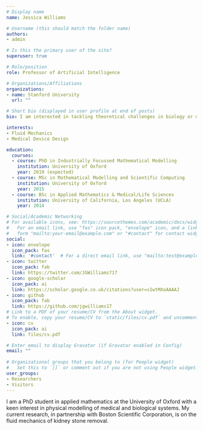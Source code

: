 ```yaml
---
# Display name
name: Jessica Williams

# Username (this should match the folder name)
authors:
- admin

# Is this the primary user of the site?
superuser: true

# Role/position
role: Professor of Artificial Intelligence

# Organizations/Affiliations
organizations:
- name: Stanford University
  url: ""

# Short bio (displayed in user profile at end of posts)
bio: I am interested in tackling theoretical challenges in biology or medicine with mathematical techniques.

interests:
- Fluid Mechanics
- Medical Device Design

education:
  courses:
  - course: PhD in Industrially Focussed Mathematical Modelling
    institution: University of Oxford
    year: 2019 (expected)
  - course: MSc in Mathematical Modelling and Scientific Computing
    institution: University of Oxford
    year: 2015
  - course: BSc in Applied Mathematics & Medical/Life Sciences
    institution: University of California, Los Angeles (UCLA)
    year: 2014

# Social/Academic Networking
# For available icons, see: https://sourcethemes.com/academic/docs/widgets/#icons
#   For an email link, use "fas" icon pack, "envelope" icon, and a link in the
#   form "mailto:your-email@example.com" or "#contact" for contact widget.
social:
- icon: envelope
  icon_pack: fas
  link: '#contact'  # For a direct email link, use "mailto:test@example.org".
- icon: twitter
  icon_pack: fab
  link: https://twitter.com/JGWilliams717
- icon: google-scholar
  icon_pack: ai
  link: https://scholar.google.co.uk/citations?user=sIwtMXoAAAAJ
- icon: github
  icon_pack: fab
  link: https://github.com/jgwilliams17
# Link to a PDF of your resume/CV from the About widget.
# To enable, copy your resume/CV to `static/files/cv.pdf` and uncomment the lines below.  
- icon: cv
  icon_pack: ai
  link: files/cv.pdf

# Enter email to display Gravatar (if Gravatar enabled in Config)
email: ""
  
# Organizational groups that you belong to (for People widget)
#   Set this to `[]` or comment out if you are not using People widget.  
user_groups:
- Researchers
- Visitors
---
```


I am a PhD student in applied mathematics at the University of Oxford with a keen interest in physical modelling of medical and biological systems. My current research, in partnership with Boston Scientific Corporation, is on the fluid mechanics of kidney stone removal.
